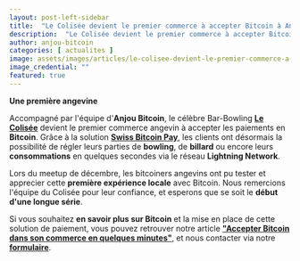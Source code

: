```yaml
---
layout: post-left-sidebar
title:  "Le Colisée devient le premier commerce à accepter Bitcoin à Angers"
description:  "Le Colisée devient le premier commerce à accepter Bitcoin à Angers"
author: anjou-bitcoin
categories: [ actualites ]
image: assets/images/articles/le-colisee-devient-le-premier-commerce-a-accepter-bitcoin-a-angers/1.jpg
image_credential: ""
featured: true
---
```


**Une première angevine** 

Accompagné par l'équipe d'**Anjou Bitcoin**, le célèbre Bar-Bowling [**Le Colisée**](https://bowlinglecolisee.fr/) devient le premier commerce angevin à accepter les paiements en **Bitcoin**. Grâce à la solution [**Swiss Bitcoin Pay**](https://swiss-bitcoin-pay.ch/), les clients ont désormais la possibilité de régler leurs parties de **bowling**, de **billard** ou encore leurs **consommations** en quelques secondes via le réseau **Lightning Network**.

Lors du meetup de décembre, les bitcoiners angevins ont pu tester et apprecier cette **première expérience locale** avec Bitcoin. Nous remercions l'équipe du Colisée pour leur confiance, et esperons que se soit le **début d'une longue série**. 

Si vous souhaitez **en savoir plus sur Bitcoin** et la mise en place de cette solution de paiement, vous pouvez retrouver notre article [**"Accepter Bitcoin dans son commerce en quelques minutes"**](https://anjoubitcoin.fr/actualites/2024/12/02/accepter-bitcoin-dans-son-commerce-en-quelques-minutes.html), et nous contacter via notre [**formulaire**](https://anjoubitcoin.fr/contact). 